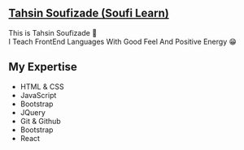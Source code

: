 ## [Tahsin Soufizade (Soufi Learn)](https://instagram.com/soufi_learn)
This is Tahsin Soufizade 💙
<br/>
I Teach FrontEnd Languages With Good Feel And Positive Energy 😁

## My Expertise
* HTML & CSS
* JavaScript
* Bootstrap
* JQuery
* Git & Github
* Bootstrap
* React
